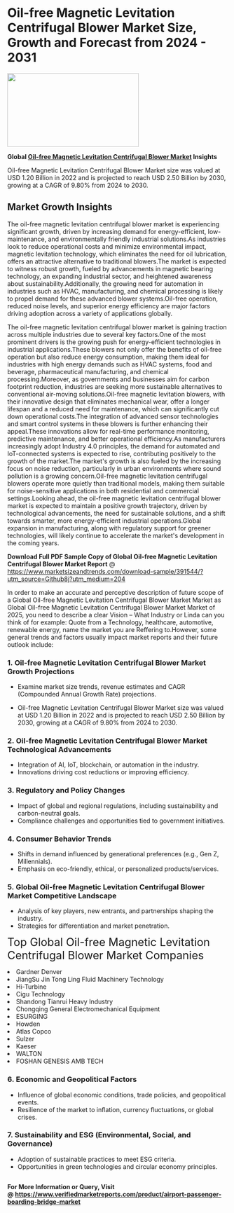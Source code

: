 <H1>Oil-free Magnetic Levitation Centrifugal Blower Market Size, Growth and Forecast from 2024 - 2031</H1><img class="aligncenter size-medium wp-image-584254" src="https://thirdeyenews.in/wp-content/uploads/2024/09/Global-Market-Research-300x168.jpeg" alt="" width="300" height="168" /><p><strong>Global&nbsp;<a href="https://www.marketsizeandtrends.com/download-sample/391544/?utm_source=Github8j?utm_medium=204">Oil-free Magnetic Levitation Centrifugal Blower Market</a> Insights</strong></p><p>Oil-free Magnetic Levitation Centrifugal Blower Market size was valued at USD 1.20 Billion in 2022 and is projected to reach USD 2.50 Billion by 2030, growing at a CAGR of 9.80% from 2024 to 2030.</p><p><h2>Market Growth Insights</h2> <p>The oil-free magnetic levitation centrifugal blower market is experiencing significant growth, driven by increasing demand for energy-efficient, low-maintenance, and environmentally friendly industrial solutions.As industries look to reduce operational costs and minimize environmental impact, magnetic levitation technology, which eliminates the need for oil lubrication, offers an attractive alternative to traditional blowers.The market is expected to witness robust growth, fueled by advancements in magnetic bearing technology, an expanding industrial sector, and heightened awareness about sustainability.Additionally, the growing need for automation in industries such as HVAC, manufacturing, and chemical processing is likely to propel demand for these advanced blower systems.Oil-free operation, reduced noise levels, and superior energy efficiency are major factors driving adoption across a variety of applications globally.</p> <p>The oil-free magnetic levitation centrifugal blower market is gaining traction across multiple industries due to several key factors.One of the most prominent drivers is the growing push for energy-efficient technologies in industrial applications.These blowers not only offer the benefits of oil-free operation but also reduce energy consumption, making them ideal for industries with high energy demands such as HVAC systems, food and beverage, pharmaceutical manufacturing, and chemical processing.Moreover, as governments and businesses aim for carbon footprint reduction, industries are seeking more sustainable alternatives to conventional air-moving solutions.Oil-free magnetic levitation blowers, with their innovative design that eliminates mechanical wear, offer a longer lifespan and a reduced need for maintenance, which can significantly cut down operational costs.The integration of advanced sensor technologies and smart control systems in these blowers is further enhancing their appeal.These innovations allow for real-time performance monitoring, predictive maintenance, and better operational efficiency.As manufacturers increasingly adopt Industry 4.0 principles, the demand for automated and IoT-connected systems is expected to rise, contributing positively to the growth of the market.The market's growth is also fueled by the increasing focus on noise reduction, particularly in urban environments where sound pollution is a growing concern.Oil-free magnetic levitation centrifugal blowers operate more quietly than traditional models, making them suitable for noise-sensitive applications in both residential and commercial settings.Looking ahead, the oil-free magnetic levitation centrifugal blower market is expected to maintain a positive growth trajectory, driven by technological advancements, the need for sustainable solutions, and a shift towards smarter, more energy-efficient industrial operations.Global expansion in manufacturing, along with regulatory support for greener technologies, will likely continue to accelerate the market's development in the coming years.</p> <p><span class=""><strong>Download Full PDF Sample Copy of Global Oil-free Magnetic Levitation Centrifugal Blower Market Report</strong> @ <a href="https://www.marketsizeandtrends.com/download-sample/391544/?utm_source=Github8j?utm_medium=204" target="_blank">https://www.marketsizeandtrends.com/download-sample/391544/?utm_source=Github8j?utm_medium=204</a></span></p><p>In order to make an accurate and perceptive description of future scope of a Global&nbsp;Oil-free Magnetic Levitation Centrifugal Blower Market Market as Global&nbsp;Oil-free Magnetic Levitation Centrifugal Blower Market Market of 2025, you need to describe a clear Vision &ndash; What Industry or Linda can you think of for example: Quote from a Technology, healthcare, automotive, renewable energy, name the market you are Reffering to.However, some general trends and factors usually impact market reports and their future outlook include:</p><h3>1.&nbsp;<strong>Oil-free Magnetic Levitation Centrifugal Blower Market Growth Projections</strong></h3><ul><li>Examine market size trends, revenue estimates and CAGR (Compounded Annual Growth Rate) projections.</li><li><p>Oil-free Magnetic Levitation Centrifugal Blower Market size was valued at USD 1.20 Billion in 2022 and is projected to reach USD 2.50 Billion by 2030, growing at a CAGR of 9.80% from 2024 to 2030.</p></li></ul><h3>2.&nbsp;<strong>Oil-free Magnetic Levitation Centrifugal Blower Market Technological Advancements</strong></h3><ul><li>Integration of AI, IoT, blockchain, or automation in the industry.</li><li>Innovations driving cost reductions or improving efficiency.</li></ul><h3>3.&nbsp;<strong>Regulatory and Policy Changes</strong></h3><ul><li>Impact of global and regional regulations, including sustainability and carbon-neutral goals.</li><li>Compliance challenges and opportunities tied to government initiatives.</li></ul><h3>4.&nbsp;<strong>Consumer Behavior Trends</strong></h3><ul><li>Shifts in demand influenced by generational preferences (e.g., Gen Z, Millennials).</li><li>Emphasis on eco-friendly, ethical, or personalized products/services.</li></ul><h3>5.&nbsp;<strong>Global Oil-free Magnetic Levitation Centrifugal Blower Market Competitive Landscape</strong></h3><ul><li>Analysis of key players, new entrants, and partnerships shaping the industry.</li><li>Strategies for differentiation and market penetration.</li></ul><p data-pm-slice="1 1 []"><span style="color: inherit; font-family: inherit; font-size: 25px;">Top Global Oil-free Magnetic Levitation Centrifugal Blower Market Companies</span></p><div class="" data-test-id=""><p><li>Gardner Denver</li><li> JiangSu Jin Tong Ling Fluid Machinery Technology</li><li> Hi-Turbine</li><li> Cigu Technology</li><li> Shandong Tianrui Heavy Industry</li><li> Chongqing General Electromechanical Equipment</li><li> ESURGING</li><li> Howden</li><li> Atlas Copco</li><li> Sulzer</li><li> Kaeser</li><li> WALTON</li><li> FOSHAN GENESIS AMB TECH</li></p></div><h3>6.&nbsp;<strong>Economic and Geopolitical Factors</strong></h3><ul><li>Influence of global economic conditions, trade policies, and geopolitical events.</li><li>Resilience of the market to inflation, currency fluctuations, or global crises.</li></ul><h3>7.&nbsp;<strong>Sustainability and ESG (Environmental, Social, and Governance)</strong></h3><ul><li>Adoption of sustainable practices to meet ESG criteria.</li><li>Opportunities in green technologies and circular economy principles.</li></ul><h2><strong style="font-size: 14px;">For More Information or Query, Visit @&nbsp;</strong><a style="background-color: #ffffff; font-size: 14px;" href="https://www.marketsizeandtrends.com/report/oil-free-magnetic-levitation-centrifugal-blower-market/" target="_blank">https://www.verifiedmarketreports.com/product/airport-passenger-boarding-bridge-market</a></h2>